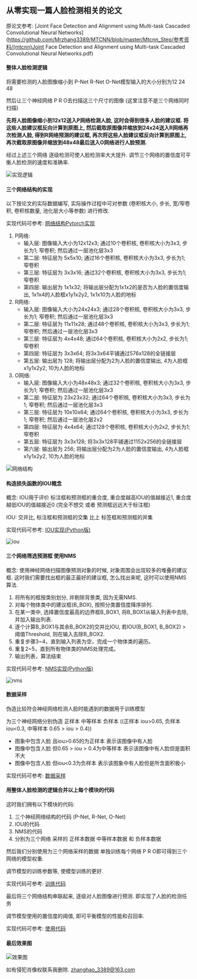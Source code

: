 

## 从零实现一篇人脸检测相关的论文

原论文参考: [Joint Face Detection and Alignment using Multi-task Cascaded Convolutional Neural Networks](https://github.com/Mrzhang3389/MTCNN/blob/master/Mtcnn_Step/参考资料/(mtcnn)Joint Face Detection and Alignment using Multi-task Cascaded Convolutional Neural Networks.pdf)

#### 整体人脸检测逻辑

将需要检测的人脸图像缩小到 P-Net R-Net O-Net模型输入的大小分别为12 24 48

然后让三个神经网络 P R O去扫描这三个尺寸的图像 (这里注意不是三个网络同时扫描)

**先将人脸图像缩小到12x12送入P网络检测人脸, 这时会得到很多人脸的建议框. 将这些人脸建议框反向计算到原图上, 然后截取原图像并缩放到24x24送入R网络再次检测人脸, 得到R网络预测的建议框, 再次将这些人脸建议框反向计算到原图上, 再次截取原图像并缩放到48x48最后送入O网络进行人脸预测.**

经过上述三个网络 逐级检测可使人脸检测率大大提升.  调节三个网络的置信度可平衡人脸检测的速度和准确率.

![实现逻辑](./实现逻辑.png)

#### 三个网络结构的实现

以下按论文的实际数据编写, 实际操作过程中可对参数 (卷积核大小, 步长, 宽/窄卷积, 卷积核数量, 池化层大小等参数) 进行修改.

实现代码可参考: [网络结构Pytorch实现](https://github.com/Mrzhang3389/MTCNN/blob/master/Mtcnn_Step/Step/step3_Net_and_train/Three_Net.py)

1. P网络:
   - 输入层: 图像输入大小为12x12x3;  通过10个卷积核, 卷积核大小为3x3, 步长为1; 窄卷积; 然后通过一层池化层3x3
   - 第二层: 特征层为 5x5x10; 通过16个卷积核, 卷积核大小为3x3, 步长为1; 窄卷积
   - 第三层: 特征层为 3x3x16; 通过32个卷积核, 卷积核大小为3x3, 步长为1; 窄卷积
   - 第四层: 输出层为 1x1x32; 将输出层分配为1x1x2的是否为人脸的置信度输出, 1x1x4的人脸框x1y1x2y2, 1x1x10为人脸的地标
2. R网络:
   - 输入层: 图像输入大小为24x24x3;  通过28个卷积核, 卷积核大小为3x3, 步长为1; 窄卷积; 然后通过一层池化层3x3
   - 第二层: 特征层为 11x11x28; 通过48个卷积核, 卷积核大小为3x3, 步长为1; 窄卷积; 然后通过一层池化层3x3
   - 第三层: 特征层为 4x4x48; 通过64个卷积核, 卷积核大小为2x2, 步长为1; 窄卷积
   - 第四层: 特征层为 3x3x64; 将3x3x64平铺通过576x128的全链接层
   - 第五层: 输出层为 128; 将输出层分配为2为人脸的置信度输出, 4为人脸框x1y1x2y2, 10为人脸的地标
3. O网络:
   - 输入层: 图像输入大小为48x48x3;  通过32个卷积核, 卷积核大小为3x3, 步长为1; 窄卷积; 然后通过一层池化层3x3
   - 第二层: 特征层为 23x23x32; 通过64个卷积核, 卷积核大小为3x3, 步长为1; 窄卷积; 然后通过一层池化层3x3
   - 第三层: 特征层为 10x10x64; 通过64个卷积核, 卷积核大小为3x3, 步长为1; 窄卷积; 然后通过一层池化层2x2
   - 第四层: 特征层为 4x4x64; 通过128个卷积核, 卷积核大小为2x2, 步长为1; 窄卷积
   - 第五层: 特征层为 3x3x128; 将3x3x128平铺通过1152x256的全链接层
   - 第六层: 输出层为 256; 将输出层分配为2为人脸的置信度输出, 4为人脸框x1y1x2y2, 10为人脸的地标

![网络结构](./网络结构.png)

#### 构造损失函数的IOU概念

概念: IOU用于评价 标注框和预测框的重合度, 重合度越高IOU的值越接近1, 重合度越低IOU的值越接近0 (完全不想交 或者 预测框远远大于标注框)

IOU: 交并比, 标注框和预测框的交集 比上 标签框和预测框的并集

实现代码可参考: [IOU实现(Python版)](https://github.com/Mrzhang3389/MTCNN/blob/master/Mtcnn_Step/Step/step2_Tool_and_data/tool/IOU.py)

![iou](./iou.png)

#### 三个网络筛选预测框 使用NMS

概念: 使用神经网络扫描图像预测对象的时候, 对象周围会出现较多的堆叠的建议框.  这时我们需要找出框的最正最好的建议框, 怎么找出来呢, 这时可以使用NMS算法.

1. 将所有的框按类别划分, 并剔除背景类, 因为无需NMS.
2. 对每个物体类中的建议框(B_BOX), 按照分类置信度降序排列.
3. 在某一类中, 选择置信度最高的边界框B_BOX1, 将B_BOX1从输入列表中去除, 并加入输出列表.
4. 逐个计算B_BOX1与其余B_BOX2的交并比IOU, 若IOU(B_BOX1, B_BOX2) > 阈值Threshold, 则在输入去除B_BOX2.
5. 重复步骤3~4，直到输入列表为空，完成一个物体类的遍历。
6. 重复2~5，直到所有物体类的NMS处理完成。
7. 输出列表，算法结束

实现代码可参考: [NMS实现(Python版)](https://github.com/Mrzhang3389/MTCNN/blob/master/Mtcnn_Step/Step/step2_Tool_and_data/tool/NMS.py)



![nms](./nms.jpg)

#### 数据采样

伪造比较符合神经网络检测人脸时能遇到的数据用于训练模型

为三个神经网络分别伪造 正样本 中等样本 负样本 ((正样本 iou>0.65, 负样本 iou<0.3, 中等样本 0.65 > iou > 0.4))

- 图象中包含人脸 且iou>0.65的为正样本 表示该图像中有人脸
- 图像中包含人脸 但0.65 > iou > 0.4为中等样本 表示该图像中有人脸但是面积不大
- 图像中包含人脸 但iou<0.3为负样本 表示该图象中有人脸但是所含面积极小

实现代码可参考: [数据采样](https://github.com/Mrzhang3389/MTCNN/blob/master/Mtcnn_Step/Step/step2_Tool_and_data/data/Data_processing.py)

#### 用整体人脸检测的逻辑合并以上每个模块的代码

这时我们拥有以下模块的代码:

1. 三个神经网络结构的代码 (P-Net, R-Net, O-Net)
2. IOU的代码
3. NMS的代码
4. 分别为三个网络 采样的 正样本数据 中等样本数据 和 负样本数据

然后我们分别使用为三个网络采样的数据 单独训练每个网络 P R O即可得到三个网络的模型权重.

调节模型的训练参数等, 使模型训练的更好.

实现代码可参考: [训练代码](https://github.com/Mrzhang3389/MTCNN/blob/master/Mtcnn_Step/Step/step3_Net_and_train/trainer2.py)

最后将三个网络结构串联起来, 逐级对人脸图像进行预测. 即实现了人脸的检测任务

调节模型使用的置信度的阈值, 即可平衡模型的性能和召回率.

实现代码可参考: [使用代码](https://github.com/Mrzhang3389/MTCNN/blob/master/Mtcnn_Step/Step/step4_Test_and_use/useNet2.py)

#### 最后效果图

![效果图](https://raw.githubusercontent.com/Mrzhang3389/MTCNN/master/MtcnnFinal/%E6%95%88%E6%9E%9C%E5%9B%BE.jpg)

如有侵犯肖像权联系我删除. [zhanghao_3389@163.com](mailto:zhanghao_3389@163.com)

